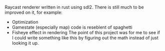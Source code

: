Raycast renderer written in rust using sdl2.
There is still much to be improved on it, for example:
- Optimization
- Gamestate (especially map) code is reseblent of spaghetti
- Fisheye effect in rendering
The point of this project was for me to see if I could write something like this by figuring out the math instead of just looking it up.
